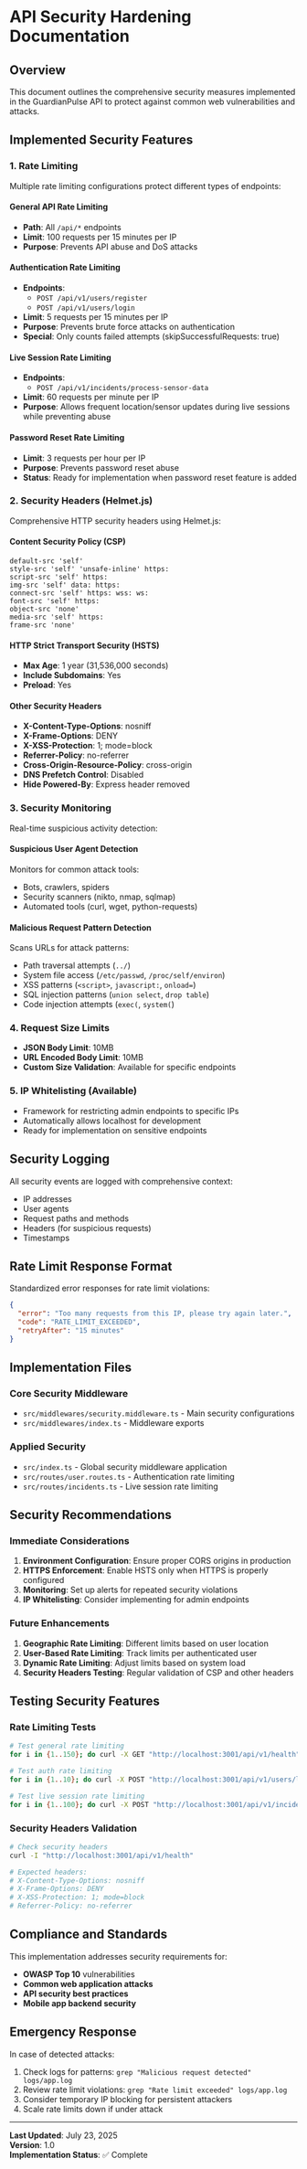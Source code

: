 # API Security Hardening Documentation

## Overview

This document outlines the comprehensive security measures implemented in the GuardianPulse API to protect against common web vulnerabilities and attacks.

## Implemented Security Features

### 1. Rate Limiting

Multiple rate limiting configurations protect different types of endpoints:

#### General API Rate Limiting

- **Path**: All `/api/*` endpoints
- **Limit**: 100 requests per 15 minutes per IP
- **Purpose**: Prevents API abuse and DoS attacks

#### Authentication Rate Limiting

- **Endpoints**:
  - `POST /api/v1/users/register`
  - `POST /api/v1/users/login`
- **Limit**: 5 requests per 15 minutes per IP
- **Purpose**: Prevents brute force attacks on authentication
- **Special**: Only counts failed attempts (skipSuccessfulRequests: true)

#### Live Session Rate Limiting

- **Endpoints**:
  - `POST /api/v1/incidents/process-sensor-data`
- **Limit**: 60 requests per minute per IP
- **Purpose**: Allows frequent location/sensor updates during live sessions while preventing abuse

#### Password Reset Rate Limiting

- **Limit**: 3 requests per hour per IP
- **Purpose**: Prevents password reset abuse
- **Status**: Ready for implementation when password reset feature is added

### 2. Security Headers (Helmet.js)

Comprehensive HTTP security headers using Helmet.js:

#### Content Security Policy (CSP)

```
default-src 'self'
style-src 'self' 'unsafe-inline' https:
script-src 'self' https:
img-src 'self' data: https:
connect-src 'self' https: wss: ws:
font-src 'self' https:
object-src 'none'
media-src 'self' https:
frame-src 'none'
```

#### HTTP Strict Transport Security (HSTS)

- **Max Age**: 1 year (31,536,000 seconds)
- **Include Subdomains**: Yes
- **Preload**: Yes

#### Other Security Headers

- **X-Content-Type-Options**: nosniff
- **X-Frame-Options**: DENY
- **X-XSS-Protection**: 1; mode=block
- **Referrer-Policy**: no-referrer
- **Cross-Origin-Resource-Policy**: cross-origin
- **DNS Prefetch Control**: Disabled
- **Hide Powered-By**: Express header removed

### 3. Security Monitoring

Real-time suspicious activity detection:

#### Suspicious User Agent Detection

Monitors for common attack tools:

- Bots, crawlers, spiders
- Security scanners (nikto, nmap, sqlmap)
- Automated tools (curl, wget, python-requests)

#### Malicious Request Pattern Detection

Scans URLs for attack patterns:

- Path traversal attempts (`../`)
- System file access (`/etc/passwd`, `/proc/self/environ`)
- XSS patterns (`<script>`, `javascript:`, `onload=`)
- SQL injection patterns (`union select`, `drop table`)
- Code injection attempts (`exec(`, `system(`)

### 4. Request Size Limits

- **JSON Body Limit**: 10MB
- **URL Encoded Body Limit**: 10MB
- **Custom Size Validation**: Available for specific endpoints

### 5. IP Whitelisting (Available)

- Framework for restricting admin endpoints to specific IPs
- Automatically allows localhost for development
- Ready for implementation on sensitive endpoints

## Security Logging

All security events are logged with comprehensive context:

- IP addresses
- User agents
- Request paths and methods
- Headers (for suspicious requests)
- Timestamps

## Rate Limit Response Format

Standardized error responses for rate limit violations:

```json
{
  "error": "Too many requests from this IP, please try again later.",
  "code": "RATE_LIMIT_EXCEEDED",
  "retryAfter": "15 minutes"
}
```

## Implementation Files

### Core Security Middleware

- `src/middlewares/security.middleware.ts` - Main security configurations
- `src/middlewares/index.ts` - Middleware exports

### Applied Security

- `src/index.ts` - Global security middleware application
- `src/routes/user.routes.ts` - Authentication rate limiting
- `src/routes/incidents.ts` - Live session rate limiting

## Security Recommendations

### Immediate Considerations

1. **Environment Configuration**: Ensure proper CORS origins in production
2. **HTTPS Enforcement**: Enable HSTS only when HTTPS is properly configured
3. **Monitoring**: Set up alerts for repeated security violations
4. **IP Whitelisting**: Consider implementing for admin endpoints

### Future Enhancements

1. **Geographic Rate Limiting**: Different limits based on user location
2. **User-Based Rate Limiting**: Track limits per authenticated user
3. **Dynamic Rate Limiting**: Adjust limits based on system load
4. **Security Headers Testing**: Regular validation of CSP and other headers

## Testing Security Features

### Rate Limiting Tests

```bash
# Test general rate limiting
for i in {1..150}; do curl -X GET "http://localhost:3001/api/v1/health"; done

# Test auth rate limiting
for i in {1..10}; do curl -X POST "http://localhost:3001/api/v1/users/login" -d '{"email":"test","password":"test"}' -H "Content-Type: application/json"; done

# Test live session rate limiting
for i in {1..100}; do curl -X POST "http://localhost:3001/api/v1/incidents/process-sensor-data" -H "Authorization: Bearer TOKEN"; done
```

### Security Headers Validation

```bash
# Check security headers
curl -I "http://localhost:3001/api/v1/health"

# Expected headers:
# X-Content-Type-Options: nosniff
# X-Frame-Options: DENY
# X-XSS-Protection: 1; mode=block
# Referrer-Policy: no-referrer
```

## Compliance and Standards

This implementation addresses security requirements for:

- **OWASP Top 10** vulnerabilities
- **Common web application attacks**
- **API security best practices**
- **Mobile app backend security**

## Emergency Response

In case of detected attacks:

1. Check logs for patterns: `grep "Malicious request detected" logs/app.log`
2. Review rate limit violations: `grep "Rate limit exceeded" logs/app.log`
3. Consider temporary IP blocking for persistent attackers
4. Scale rate limits down if under attack

---

**Last Updated**: July 23, 2025  
**Version**: 1.0  
**Implementation Status**: ✅ Complete
